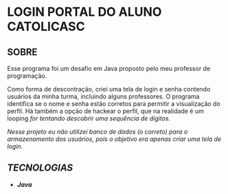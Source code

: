 <h1>LOGIN PORTAL DO ALUNO CATOLICASC</h1>
<h2>SOBRE</h2>
<p>Esse programa foi um desafio em Java proposto pelo meu professor de programação.</p>
<p>Como forma de descontração, criei uma tela de login e senha contendo usuários da minha turma, incluindo alguns professores. O programa identifica se o nome e senha estão corretos para permitir a visualização do perfil. Há também a opção de hackear o perfil, que na realidade é um looping <em>for<em> tentando descobrir uma sequência de digitos.</p>
<p>Nesse projeto eu não utilizei banco de dados (o correto) para o armazenamento dos usuários, pois o objetivo era apenas criar uma tela de login.</p>
<h2>TECNOLOGIAS</h2>
<ul>
      <li><strong>Java<strong>
<ul>
